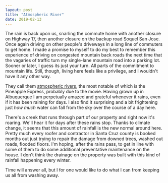 ```yaml
---
layout: post
title: "Atmospheric River"
date: 2019-02-13
---
```


The rain is back upon us, snarling the commute home with another closure on
Highway 17, then another closure on the backup road Soquel San Jose. Once again
driving on other people's driveways in a long line of commuters to get home.
I made a promise to myself to do my best to remember this experience of driving
on congested mountain back roads the next time that the vagaries of traffic
turn my single-lane mountain road into a parking lot. Sooner or later, I guess
its just your turn. All parts of the commitment to mountain life. Still, though,
living here feels like a privilege, and I wouldn't have it any other way.

They call them [atmospheric rivers](https://en.wikipedia.org/wiki/Atmospheric_river),
the most notable of which is the Pineapple Express, probably due to the movie.
Having grown up in Albuquerque I am perpetually amazed and grateful whenever it
rains, even if it has been raining for days. I also find it surprising and a bit
frightening just *how much* water can fall from the sky over the course of a
day here.

There's a creek that runs through part of our property and right now it's
roaring. We'll hear it for days after these rains stop. Thanks to climate change,
it seems that this amount of rainfall is the new normal around here. Pretty
much every roofer and contractor in Santa Cruz county is booked months out just
trying to repair the damage from downed trees, washed out roads, flooded
floors. I'm hoping, after the rains pass, to get in line with some of them to
do some additional preventative maintenance on the house. I don't think the
drainage on the property was built with this kind of rainfall happening every
winter.

Time will answer all, but I for one would like to do what I can from keeping
us all from washing away.

